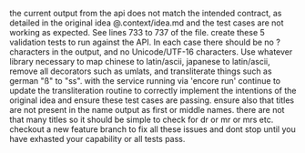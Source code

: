 the current output from the api does not match the intended contract, as detailed in the original idea @.context/idea.md and the test cases are not working as expected. See lines 733 to 737 of the file. create these 5 validation tests to run against the API. In each case there should be no ? characters in the output, and no Unicode/UTF-16 characters. Use whatever library necessary to map chinese to latin/ascii, japanese to latin/ascii, remove all decorators such as umlats, and transliterate things such as german "ß" to "ss". with the service running via 'encore run' continue to update the transliteration routine to correctly implement the intentions of the original idea and ensure these test cases are passing. ensure also that titles are not present in the name output as first or middle names. there are not that many titles so it should be simple to check for dr or mr or mrs etc. checkout a new feature branch to fix all these issues and dont stop until you have exhasted your capability or all tests pass.
